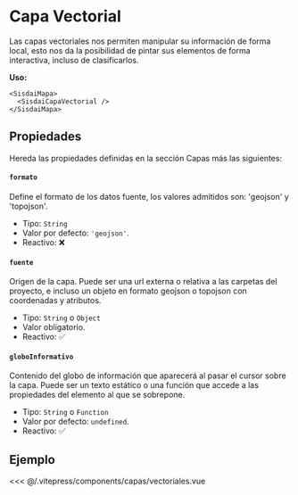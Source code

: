 <script setup>
import CapasVectoriales from "./../.vitepress/components/capas/vectoriales.vue";
</script>

# Capa Vectorial

Las capas vectoriales nos permiten manipular su información de forma local, esto nos da la posibilidad de pintar sus elementos de forma interactiva, incluso de clasificarlos.

**Uso:**

```html{2}
<SisdaiMapa>
  <SisdaiCapaVectorial />
</SisdaiMapa>
```

## Propiedades

Hereda las propiedades definidas en la sección Capas más las siguientes:

#### `formato`

Define el formato de los datos fuente, los valores admitidos son: 'geojson' y 'topojson'.

- Tipo: `String`
- Valor por defecto: `'geojson'`.
- Reactivo: ❌

#### `fuente`

Origen de la capa. Puede ser una url externa o relativa a las carpetas del proyecto, e incluso un objeto en formato geojson o topojson con coordenadas y atributos.

- Tipo: `String` o `Object`
- Valor obligatorio.
- Reactivo: ✅

#### `globoInformativo`

Contenido del globo de información que aparecerá al pasar el cursor sobre la capa. Puede ser un texto estático o una función que accede a las propiedades del elemento al que se sobrepone.

- Tipo: `String` o `Function`
- Valor por defecto: `undefined`.
- Reactivo: ✅

## Ejemplo

<CapasVectoriales />

<<< @/.vitepress/components/capas/vectoriales.vue
